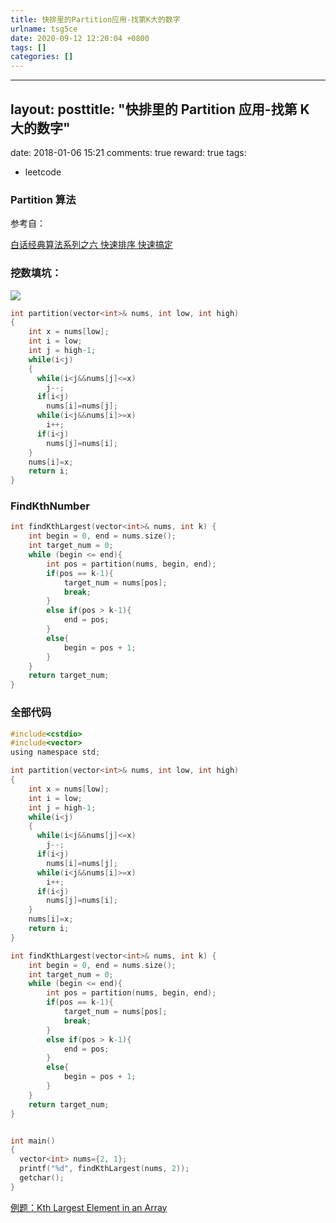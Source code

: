 ```yaml
---
title: 快排里的Partition应用-找第K大的数字 
urlname: tsg5ce
date: 2020-09-12 12:20:04 +0800
tags: []
categories: []
---
```


---

## layout: posttitle: "快排里的 Partition 应用-找第 K 大的数字"

date: 2018-01-06 15:21
comments: true
reward: true
tags:

- leetcode

### Partition 算法

参考自：

[白话经典算法系列之六 快速排序 快速搞定](http://blog.csdn.net/morewindows/article/details/6684558)

### 挖数填坑：

![](http://ww1.sinaimg.cn/large/aacc02d8ly1fxv1fmnsi4j20tv0kj45z.jpg#alt=)

```c
int partition(vector<int>& nums, int low, int high)
{
    int x = nums[low];
    int i = low;
    int j = high-1;
    while(i<j)
    {
      while(i<j&&nums[j]<=x)
        j--;
      if(i<j)
        nums[i]=nums[j];
      while(i<j&&nums[i]>=x)
        i++;
      if(i<j)
        nums[j]=nums[i];
    }
    nums[i]=x;
    return i;
}
```

### FindKthNumber

```c
int findKthLargest(vector<int>& nums, int k) {
    int begin = 0, end = nums.size();
    int target_num = 0;
    while (begin <= end){
        int pos = partition(nums, begin, end);
        if(pos == k-1){
            target_num = nums[pos];
            break;
        }
        else if(pos > k-1){
            end = pos;
        }
        else{
            begin = pos + 1;
        }
    }
    return target_num;
}
```

### 全部代码

```c
#include<cstdio>
#include<vector>
using namespace std;

int partition(vector<int>& nums, int low, int high)
{
    int x = nums[low];
    int i = low;
    int j = high-1;
    while(i<j)
    {
      while(i<j&&nums[j]<=x)
        j--;
      if(i<j)
        nums[i]=nums[j];
      while(i<j&&nums[i]>=x)
        i++;
      if(i<j)
        nums[j]=nums[i];
    }
    nums[i]=x;
    return i;
}

int findKthLargest(vector<int>& nums, int k) {
    int begin = 0, end = nums.size();
    int target_num = 0;
    while (begin <= end){
        int pos = partition(nums, begin, end);
        if(pos == k-1){
            target_num = nums[pos];
            break;
        }
        else if(pos > k-1){
            end = pos;
        }
        else{
            begin = pos + 1;
        }
    }
    return target_num;
}


int main()
{
  vector<int> nums={2, 1};
  printf("%d", findKthLargest(nums, 2));
  getchar();
}
```

[例题：Kth Largest Element in an Array](https://leetcode.com/problems/kth-largest-element-in-an-array/description/)
